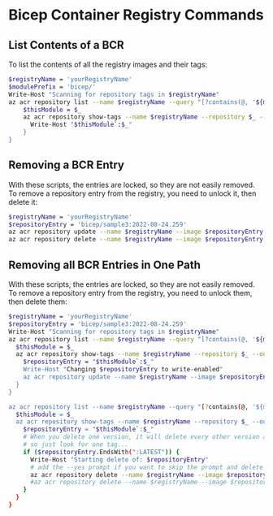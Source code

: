 # Bicep Container Registry Commands

## List Contents of a BCR

To list the contents of all the registry images and their tags:

``` bash
$registryName = 'yourRegistryName'
$modulePrefix = 'bicep/'
Write-Host "Scanning for repository tags in $registryName"
az acr repository list --name $registryName --query "[?contains(@, '${modulePrefix}')]" -o tsv | Foreach-Object { 
    $thisModule = $_
    az acr repository show-tags --name $registryName --repository $_ --output tsv  | Foreach-Object { 
      Write-Host "$thisModule`:$_"
    }
}
```

## Removing a BCR Entry

With these scripts, the entries are locked, so they are not easily removed. To remove a repository entry from the registry, you need to unlock it, then delete it:

``` bash
$registryName = 'yourRegistryName'
$repositoryEntry = 'bicep/sample3:2022-08-24.259'
az acr repository update --name $registryName --image $repositoryEntry --write-enabled true
az acr repository delete --name $registryName --image $repositoryEntry 
```

## Removing all BCR Entries in One Path

With these scripts, the entries are locked, so they are not easily removed. To remove a repository entry from the registry, you need to unlock them, then delete them:

``` bash
$registryName = 'yourRegistryName'
$repositoryEntry = 'bicep/sample3:2022-08-24.259'
Write-Host "Scanning for repository tags in $registryName"
az acr repository list --name $registryName --query "[?contains(@, '${modulePrefix}')]" -o tsv | Foreach-Object { 
  $thisModule = $_
  az acr repository show-tags --name $registryName --repository $_ --output tsv  | Foreach-Object { 
    $repositoryEntry = "$thisModule`:$_"
    Write-Host "Changing $repositoryEntry to write-enabled"
    az acr repository update --name $registryName --image $repositoryEntry --write-enabled true
  }
}

az acr repository list --name $registryName --query "[?contains(@, '${modulePrefix}')]" -o tsv | Foreach-Object { 
  $thisModule = $_
  az acr repository show-tags --name $registryName --repository $_ --output tsv  | Foreach-Object { 
    $repositoryEntry = "$thisModule`:$_"
    # When you delete one version, it will delete every other version also, 
    # so just look for one tag...
    if ($repositoryEntry.EndsWith(":LATEST")) {
      Write-Host "Starting delete of: $repositoryEntry"
      # add the --yes prompt if you want to skip the prompt and delete everything without asking
      az acr repository delete --name $registryName --image $repositoryEntry --yes
      #az acr repository delete --name $registryName --image $repositoryEntry
    }
  }
}

```
